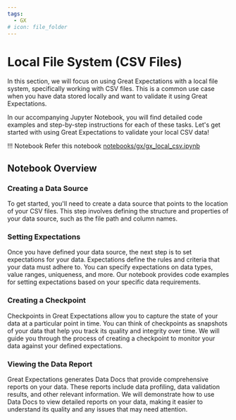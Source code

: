 ```yaml
---
tags:
  - GX
# icon: file_folder
---
```

# Local File System (CSV Files)

In this section, we will focus on using Great Expectations with a local file system, specifically working with CSV files. This is a common use case when you have data stored locally and want to validate it using Great Expectations.

In our accompanying Jupyter Notebook, you will find detailed code examples and step-by-step instructions for each of these tasks. Let's get started with using Great Expectations to validate your local CSV data!

!!! Notebook 
    Refer this notebook [notebooks/gx/gx_local_csv.ipynb](https://github.com/piyush-an/DAMG7245-Fall2023/blob/main/notebooks/gx/gx_local_csv.ipynb)

## Notebook Overview

### Creating a Data Source

To get started, you'll need to create a data source that points to the location of your CSV files. This step involves defining the structure and properties of your data source, such as the file path and column names.
### Setting Expectations

Once you have defined your data source, the next step is to set expectations for your data. Expectations define the rules and criteria that your data must adhere to. You can specify expectations on data types, value ranges, uniqueness, and more. Our notebook provides code examples for setting expectations based on your specific data requirements.

### Creating a Checkpoint

Checkpoints in Great Expectations allow you to capture the state of your data at a particular point in time. You can think of checkpoints as snapshots of your data that help you track its quality and integrity over time. We will guide you through the process of creating a checkpoint to monitor your data against your defined expectations.

### Viewing the Data Report

Great Expectations generates Data Docs that provide comprehensive reports on your data. These reports include data profiling, data validation results, and other relevant information. We will demonstrate how to use Data Docs to view detailed reports on your data, making it easier to understand its quality and any issues that may need attention.

